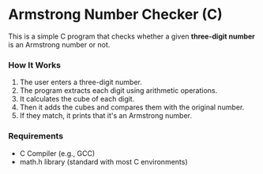 # Armstrong Number Checker (C)

This is a simple C program that checks whether a given **three-digit number** is an Armstrong number or not.

### How It Works

1. The user enters a three-digit number.
2. The program extracts each digit using arithmetic operations.
3. It calculates the cube of each digit.
4. Then it adds the cubes and compares them with the original number.
5. If they match, it prints that it's an Armstrong number.

### Requirements
- C Compiler (e.g., GCC)
- math.h library (standard with most C environments)
